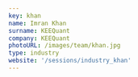 ```yaml
---
key: khan
name: Imran Khan
surname: KEEQuant
company: KEEQuant
photoURL: /images/team/khan.jpg
type: industry
website: '/sessions/industry_khan'
---
```

